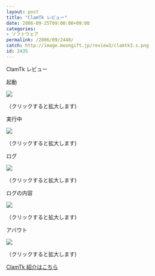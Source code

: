 ```yaml
---
layout: post
title: "ClamTk レビュー"
date: 2006-09-25T09:00:00+09:00
categories:
- ソフトウェア
permalink: /2006/09/2448/
catch: http://image.moongift.jp/review3/clamtk3.s.png
id: 2435
---
```

ClamTk レビュー  
<!--more-->

起動

  

[![](http://image.moongift.jp/review3/clamtk1.s.png)](http://image.moongift.jp/review3/clamtk1.png)  
  
（クリックすると拡大します)

  

実行中

  

[![](http://image.moongift.jp/review3/clamtk2.s.png)](http://image.moongift.jp/review3/clamtk2.png)  
  
（クリックすると拡大します)

  

ログ

  

[![](http://image.moongift.jp/review3/clamtk3.s.png)](http://image.moongift.jp/review3/clamtk3.png)  
  
（クリックすると拡大します)

  

ログの内容

  

[![](http://image.moongift.jp/review3/clamtk4.s.png)](http://image.moongift.jp/review3/clamtk4.png)  
  
（クリックすると拡大します)

  

アバウト

  

[![](http://image.moongift.jp/review3/clamtk5.s.png)](http://image.moongift.jp/review3/clamtk5.png)  
  
（クリックすると拡大します)

  

[ClamTk 紹介はこちら](http://oss.moongift.jp/intro/i-2447.html)


